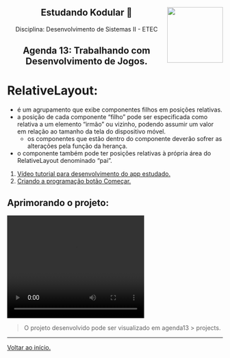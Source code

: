 <div align="center">
<a href="https://github.com/monicaquintal" target="_blank"><img align="right" height="130" src="https://cdn.jsdelivr.net/gh/devicons/devicon/icons/php/php-plain.svg" /></a>
<h2>Estudando Kodular 🤳</h2>
<p>Disciplina: Desenvolvimento de Sistemas II - ETEC</p>
</div>

<div id="agenda06" align="center">
<h2>Agenda 13: Trabalhando com Desenvolvimento de Jogos.</h2>
</div>

# RelativeLayout:

- é um agrupamento que exibe componentes filhos em posições relativas.
- a posição de cada componente “filho” pode ser especificada como relativa a um elemento “irmão” ou vizinho, podendo assumir um valor em relação ao tamanho da tela do dispositivo móvel.
  - os componentes que estão dentro do componente deverão sofrer as alterações pela função da herança.
- o componente também pode ter posições relativas à própria área do RelativeLayout denominado
“pai”.

1. [Vídeo tutorial para desenvolvimento do app estudado.](https://www.youtube.com/watch?v=0Hvzz694dmI)
2. [Criando a programação botão Começar.](https://www.youtube.com/watch?v=jSWXxwjJ_uo)

## Aprimorando o projeto:

<video width="320" height="240" controls>
  <source src="projects/Agenda13_monicaQuintal.mp4" type="video/mp4">
Your browser does not support the video tag.
</video>

> O projeto desenvolvido pode ser visualizado em agenda13 > projects.

--- 

[Voltar ao início.](https://github.com/monicaquintal/disciplina_DS_II_ETEC)